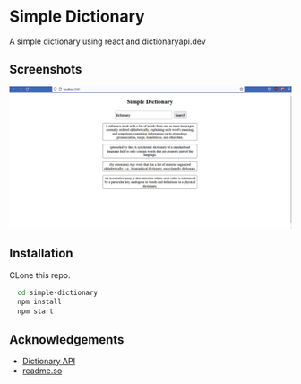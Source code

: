 
# Simple Dictionary

A simple dictionary using react and dictionaryapi.dev


## Screenshots

![Simple Dictionary Screenshot](https://github.com/Deviprakash9908/simple-dictionary/blob/main/src/screenshots/simpleDictionaryPic.png?raw=true)


## Installation

CLone this repo.

```bash
  cd simple-dictionary
  npm install
  npm start
```
    
## Acknowledgements

 - [Dictionary API](https://dictionaryapi.dev/)
 - [readme.so](https://readme.so/)
 
